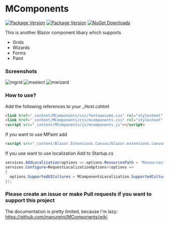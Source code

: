 # MComponents

[![Package Version](https://img.shields.io/nuget/v/MComponents.svg)](https://www.nuget.org/packages/MComponents)
[![Package Version](https://img.shields.io/nuget/v/MComponents.Shared.svg)](https://www.nuget.org/packages/MComponents.Shared)
[![NuGet Downloads](https://img.shields.io/nuget/dt/MComponents.svg)](https://www.nuget.org/packages/MComponents)


This is another Blazor component libary which supports

* Grids
* Wizards
* Forms
* Paint

### Screenshots

![mgrid](https://raw.githubusercontent.com/manureini/MComponents/Screenshots/MGrid.PNG)
![mselect](https://raw.githubusercontent.com/manureini/MComponents/Screenshots/MSelect.png)
![mwizard](https://raw.githubusercontent.com/manureini/MComponents/Screenshots/MWizard.PNG)

### How to use?

Add the following references to your _Host.cshtml

```html
<link href="_content/MComponents/css/fontawesome.css" rel="stylesheet" />
<link href="_content/MComponents/css/mcomponents.css" rel="stylesheet" />
<script src="_content/MComponents/js/mcomponents.js"></script>
```
If you want to use MPaint add
```html
<script src="_content/Blazor.Extensions.Canvas/blazor.extensions.canvas.js"></script>
```

If you use want to use localization Add to Startup.cs
```c#
services.AddLocalization(options => options.ResourcesPath = "Resources");
services.Configure<RequestLocalizationOptions>(options =>
{
  options.SupportedUICultures = MComponentsLocalization.SupportedCultures;
});
```



### Please create an issue or make Pull requests if you want to support this project

The documentation is pretty limited, because I'm lazy:
https://github.com/manureini/MComponents/wiki



